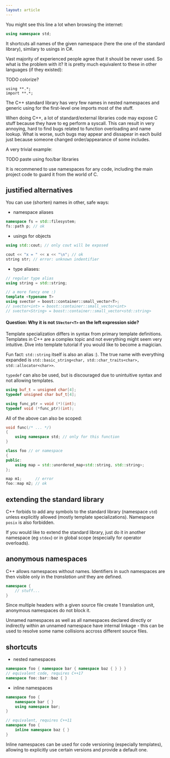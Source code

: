 ```yaml
---
layout: article
---
```


You might see this line a lot when browsing the internet:

```c++
using namespace std;
```

It shortcuts all names of the given namespace (here the one of the standard library), similary to usings in C#.

Vast majority of experienced people agree that it should be never used. So what is the problem with it? It is pretty much equivalent to these in other languages (if they existed):

TODO colorize?

```
using **.*;
import **.*;
```

The C++ standard library has very few names in nested namespaces and generic using for the first-level one imports most of the stuff.

When doing C++, a lot of standard/external libraries code may expose C stuff because they have to eg perform a syscall. This can result in very annoying, hard to find bugs related to function overloading and name lookup. What is worse, such bugs may appear and dissapear in each build just because someone changed order/appearance of some includes.

A very trivial example:

TODO paste using foo/bar libraries

It is recommened to use namespaces for any code, including the main project code to guard it from the world of C.

## justified alternatives

You can use (shorten) names in other, safe ways:

- namespace aliases

```c++
namespace fs = std::filesystem;
fs::path p; // ok
```

- usings for objects

```c++
using std::cout; // only cout will be exposed

cout << "x = " << x << "\n"; // ok
string str; // error: unknown indentifier
```

- type aliases:

```c++
// regular type alias
using string = std::string;

// a more fancy one :)
template <typename T>
using svector = boost::container::small_vector<T>;
// svector<int> = boost::container::small_vector<int>
// svector<String> = boost::container::small_vector<std::string>
```

#### Question: Why it is not `SVector<T>` on the left expression side?

Template specialization differs in syntax from primary template definitions. Templates in C++ are a complex topic and not everything might seem very intuitive. Dive into template tutorial if you would like to become a magician.

Fun fact: `std::string` itself is also an alias :). The true name with everything expanded is `std::basic_string<char, std::char_traits<char>, std::allocator<char>>`.

`typedef` can also be used, but is discouraged due to unintuitive syntax and not allowing templates.

```c++
using buf_t = unsigned char[4];
typedef unsigned char buf_t[4];

using func_ptr = void (*)(int);
typedef void (*func_ptr)(int);
```

All of the above can also be scoped:

```c++
void func(/* ... */)
{
	using namespace std; // only for this function
}

class foo // or namespace
{
public:
	using map = std::unordered_map<std::string, std::string>;
};

map m1;      // error
foo::map m2; // ok
```

## extending the standard library

C++ forbids to add any symbols to the standard library (namespace `std`) unless explicitly allowed (mostly template specializations). Namespace `posix` is also forbidden.

If you would like to extend the standard library, just do it in another namespace (eg `stdex`) or in global scope (especially for operator overloads).

## anonymous namespaces

C++ allows namespaces without names. Identifiers in such namespaces are then visible only in the *translation unit* they are defined.

```c++
namespace {
	// stuff...
}
```

Since multiple headers with a given source file create 1 translation unit, anonymous namespaces do not block it.

Unnamed namespaces as well as all namespaces declared directly or indirectly within an unnamed namespace have internal linkage - this can be used to resolve some name collisions accross different source files.

## shortcuts

- nested namespaces

```c++
namespace foo { namespace bar { namespace baz { } } }
// equivalent code, requires C++17
namespace foo::bar::baz { }
```

- inline namespaces

```c++
namespace foo {
	namespace bar { }
	using namespace bar;
}

// equivalent, requires C++11
namespace foo {
	inline namespace baz { }
}
```

Inline namespaces can be used for code versioning (especially templates), allowing to explicitly use certain versions and provide a default one.
